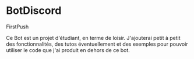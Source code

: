 # BotDiscord
FirstPush

Ce Bot est un projet d'étudiant, en terme de loisir.
J'ajouterai petit à petit des fonctionnalités, des tutos éventuellement et des exemples pour pouvoir utiliser le code que j'ai produit en dehors de ce bot.
